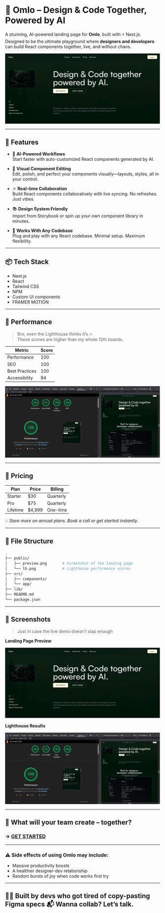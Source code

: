# 🧠 Omlo – Design & Code Together, Powered by AI

A stunning, AI-powered landing page for **Omlo**, built with ⚡ Next.js. Designed to be the ultimate playground where **designers and developers** can build React components together, live, and without chaos.

![Omlo Hero](public/preview.png)

---

## 🚀 Features

- 🧠 **AI-Powered Workflows**  
  Start faster with auto-customized React components generated by AI.

- 🎨 **Visual Component Editing**  
  Edit, polish, and perfect your components visually—layouts, styles, all in your control.

- ⚛️ **Real-time Collaboration**  
  Build React components collaboratively with live syncing. No refreshes. Just vibes.

- 📚 **Design System Friendly**  
  Import from Storybook or spin up your own component library in minutes.

- 🧩 **Works With Any Codebase**  
  Plug and play with any React codebase. Minimal setup. Maximum flexibility.

---

## 📦 Tech Stack

- Next.js
- React
- Tailwind CSS
- NPM
- Custom UI components
- FRAMER MOTION

---

## 🧪 Performance

> Bro, even the Lighthouse thinks it’s 🔥  
> These scores are higher than my whole 12th boards.

| Metric         | Score |
|----------------|-------|
| Performance    | 100   |
| SEO            | 100   |
| Best Practices | 100   |
| Accessibility  | 94    |

![Lighthouse Report](public/lh.png)

---

## 💸 Pricing

| Plan        | Price       | Billing     |
|-------------|-------------|-------------|
| Starter     | $30         | Quarterly   |
| Pro         | $75         | Quarterly   |
| Lifetime    | $4,999      | One-time    |

💡 _Save more on annual plans. Book a call or get started instantly._

---

## 📂 File Structure

```bash
.
├── public/
│   ├── preview.png       # Screenshot of the landing page
│   └── lh.png            # Lighthouse performance scores
├── src/
│   ├── components/
│   └── app/
├── lib/
├── README.md
└── package.json
````

---

## 📸 Screenshots

> Just in case the live demo doesn't slap enough

**Landing Page Preview**

![Preview](public/preview.png)

**Lighthouse Results**

![Lighthouse](public/lh.png)

---

## 🤝 What will your team create – together?

### → [GET STARTED](#)

---

### ⚠️ Side effects of using Omlo may include:

* Massive productivity boosts
* A healthier designer-dev relationship
* Random bursts of joy when code works first try

---

🧑‍💻 Built by devs who got tired of copy-pasting Figma specs
📬 Wanna collab? Let’s talk.
---
